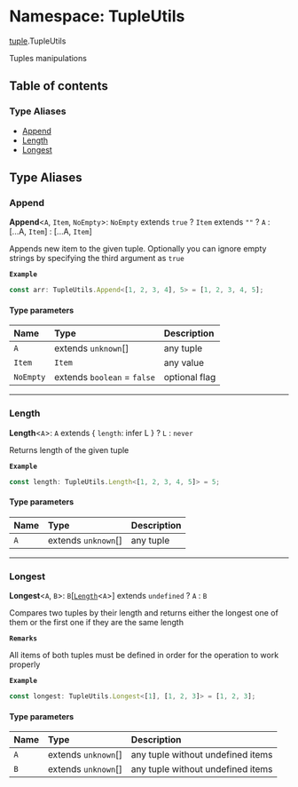 # Namespace: TupleUtils

[tuple](tuple.md).TupleUtils

Tuples manipulations

## Table of contents

### Type Aliases

- [Append](tuple.TupleUtils.md#append)
- [Length](tuple.TupleUtils.md#length)
- [Longest](tuple.TupleUtils.md#longest)

## Type Aliases

### Append

 **Append**<`A`, `Item`, `NoEmpty`\>: `NoEmpty` extends ``true`` ? `Item` extends ``""`` ? `A` : [...A, `Item`] : [...A, `Item`]

Appends new item to the given tuple.
Optionally you can ignore empty strings by specifying the third argument as `true`

**`Example`**

```ts
const arr: TupleUtils.Append<[1, 2, 3, 4], 5> = [1, 2, 3, 4, 5];
```

#### Type parameters

| Name | Type | Description |
| :------ | :------ | :------ |
| `A` | extends `unknown`[] | any tuple |
| `Item` | `Item` | any value |
| `NoEmpty` | extends `boolean` = ``false`` | optional flag |

___

### Length

 **Length**<`A`\>: `A` extends { `length`: infer L  } ? `L` : `never`

Returns length of the given tuple

**`Example`**

```ts
const length: TupleUtils.Length<[1, 2, 3, 4, 5]> = 5;
```

#### Type parameters

| Name | Type | Description |
| :------ | :------ | :------ |
| `A` | extends `unknown`[] | any tuple |

___

### Longest

 **Longest**<`A`, `B`\>: `B`[[`Length`](tuple.TupleUtils.md#length)<`A`\>] extends `undefined` ? `A` : `B`

Compares two tuples by their length and returns either the longest one of them
or the first one if they are the same length

**`Remarks`**

All items of both tuples must be defined in order for the operation to work properly

**`Example`**

```ts
const longest: TupleUtils.Longest<[1], [1, 2, 3]> = [1, 2, 3];
```

#### Type parameters

| Name | Type | Description |
| :------ | :------ | :------ |
| `A` | extends `unknown`[] | any tuple without undefined items |
| `B` | extends `unknown`[] | any tuple without undefined items |
